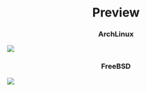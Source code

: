 <h1 align="center">Preview</h1>

<h3 align="center">ArchLinux</h3>
<kbd>
  <img src="https://user-images.githubusercontent.com/59105868/214961423-727dc28d-7567-437d-94f6-f0aa06e20f54.png" />
</kbd>

<h3 align="center">FreeBSD</h3>
<kbd>
  <img src="https://user-images.githubusercontent.com/59105868/214961101-412558b1-0afe-4fb6-9d0b-87b24d387419.png" />
</kbd>
